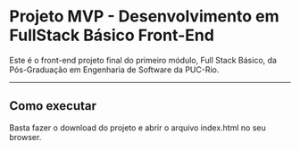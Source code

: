 # Projeto MVP - Desenvolvimento em FullStack Básico Front-End

Este é o front-end projeto final do primeiro módulo, Full Stack Básico, da Pós-Graduação em Engenharia de Software da PUC-Rio.

---
## Como executar

Basta fazer o download do projeto e abrir o arquivo index.html no seu browser.
